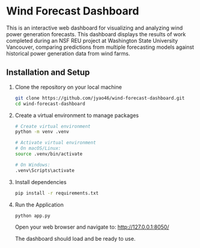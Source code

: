 # Wind Forecast Dashboard

This is an interactive web dashboard for visualizing and analyzing wind power generation forecasts. This dashboard displays the results of work completed during an NSF REU project at Washington State University Vancouver, comparing predictions from multiple forecasting models against historical power generation data from wind farms.

## Installation and Setup

1. Clone the repository on your local machine
    ```bash
    git clone https://github.com/jyao46/wind-forecast-dashboard.git
    cd wind-forecast-dashboard
    ```

2. Create a virtual environment to manage packages
    ```bash
    # Create virtual environment
    python -m venv .venv

    # Activate virtual environment
    # On macOS/Linux:
    source .venv/bin/activate

    # On Windows:
    .venv\Scripts\activate
    ```

3. Install dependencies
    ```bash
    pip install -r requirements.txt
    ```

4. Run the Application
    ```bash
    python app.py
    ```
    Open your web browser and navigate to: http://127.0.0.1:8050/

    The dashboard should load and be ready to use.